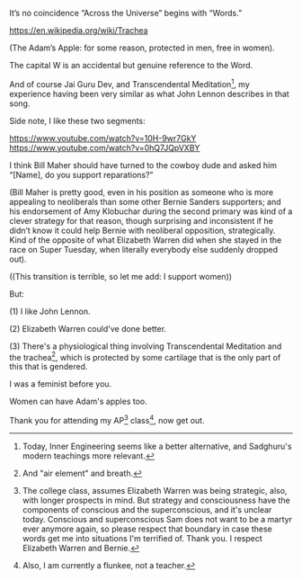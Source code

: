 It’s no coincidence “Across the Universe” begins with “Words.”

https://en.wikipedia.org/wiki/Trachea 

(The Adam’s Apple: for some reason, protected in men, free in women).

The capital W is an accidental but genuine reference to the Word.

And of course Jai Guru Dev, and Transcendental Meditation[^4], my experience having been very similar as what John Lennon describes in that song.

Side note, I like these two segments:

https://www.youtube.com/watch?v=10H-9wr7GkY </br>
https://www.youtube.com/watch?v=0hQ7JQpVXBY

I think Bill Maher should have turned to the cowboy dude and asked him “[Name], do you support reparations?”

(Bill Maher is pretty good, even in his position as someone who is more appealing to neoliberals than some other Bernie Sanders supporters; and his endorsement of Amy Klobuchar during the second primary was kind of a clever strategy for that reason, though surprising and inconsistent if he didn’t know it could help Bernie with neoliberal opposition, strategically. Kind of the opposite of what Elizabeth Warren did when she stayed in the race on Super Tuesday, when literally everybody else suddenly dropped out). 

((This transition is terrible, so let me add: I support women))

But:

(1) I like John Lennon.

(2) Elizabeth Warren could've done better.

(3) There's a physiological thing involving Transcendental Meditation and the trachea[^1], which is protected by some cartilage that is the only part of this that is gendered.

I was a feminist before you.

Women can have Adam's apples too.

Thank you for attending my AP[^2] class[^3], now get out.

[^1]: And "air element" and breath.
[^2]: The college class, assumes Elizabeth Warren was being strategic, also, with longer prospects in mind. But strategy and consciousness have the components of conscious and the superconscious, and it's unclear today. Conscious and superconscious Sam does not want to be a martyr ever anymore again, so please respect that boundary in case these words get me into situations I'm terrified of. Thank you. I respect Elizabeth Warren and Bernie.
[^3]: Also, I am currently a flunkee, not a teacher.
[^4]: Today, Inner Engineering seems like a better alternative, and Sadghuru's modern teachings more relevant.
